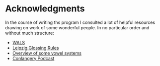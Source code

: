 # Acknowledgments

In the course of writing ths program I consulted a lot of helpful resources drawing on
work of some wonderful people. In no particular order and without much structure:

- [WALS](https://wals.info/)
- [Leipzig Glossing Rules](https://www.eva.mpg.de/lingua/resources/glossing-rules.php)
- [Overview of some vowel systems](https://web.archive.org/web/20160507235834/http://gesc19764.pwp.blueyonder.co.uk:80/vowels/vowel_systems.html)
- [Conlangery Podcast](https://conlangery.com)
